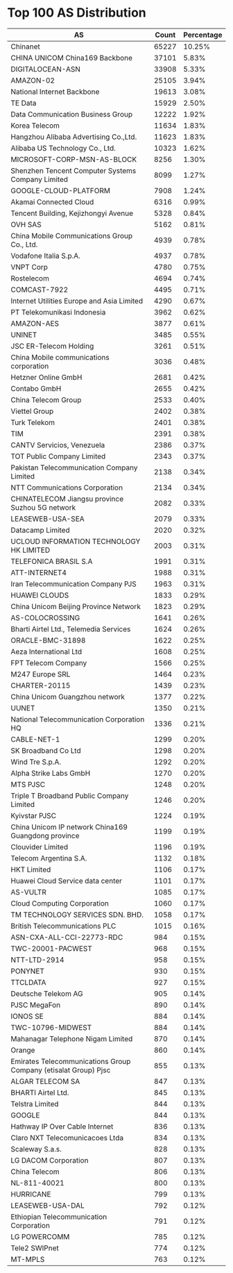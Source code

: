# Top 100 AS Distribution
| AS | Count | Percentage |
|----|----|----|
| Chinanet | 65227 | 10.25% |
| CHINA UNICOM China169 Backbone | 37101 | 5.83% |
| DIGITALOCEAN-ASN | 33908 | 5.33% |
| AMAZON-02 | 25105 | 3.94% |
| National Internet Backbone | 19613 | 3.08% |
| TE Data | 15929 | 2.50% |
| Data Communication Business Group | 12222 | 1.92% |
| Korea Telecom | 11634 | 1.83% |
| Hangzhou Alibaba Advertising Co.,Ltd. | 11623 | 1.83% |
| Alibaba US Technology Co., Ltd. | 10323 | 1.62% |
| MICROSOFT-CORP-MSN-AS-BLOCK | 8256 | 1.30% |
| Shenzhen Tencent Computer Systems Company Limited | 8099 | 1.27% |
| GOOGLE-CLOUD-PLATFORM | 7908 | 1.24% |
| Akamai Connected Cloud | 6316 | 0.99% |
| Tencent Building, Kejizhongyi Avenue | 5328 | 0.84% |
| OVH SAS | 5162 | 0.81% |
| China Mobile Communications Group Co., Ltd. | 4939 | 0.78% |
| Vodafone Italia S.p.A. | 4937 | 0.78% |
| VNPT Corp | 4780 | 0.75% |
| Rostelecom | 4694 | 0.74% |
| COMCAST-7922 | 4495 | 0.71% |
| Internet Utilities Europe and Asia Limited | 4290 | 0.67% |
| PT Telekomunikasi Indonesia | 3962 | 0.62% |
| AMAZON-AES | 3877 | 0.61% |
| UNINET | 3485 | 0.55% |
| JSC ER-Telecom Holding | 3261 | 0.51% |
| China Mobile communications corporation | 3036 | 0.48% |
| Hetzner Online GmbH | 2681 | 0.42% |
| Contabo GmbH | 2655 | 0.42% |
| China Telecom Group | 2533 | 0.40% |
| Viettel Group | 2402 | 0.38% |
| Turk Telekom | 2401 | 0.38% |
| TIM | 2391 | 0.38% |
| CANTV Servicios, Venezuela | 2386 | 0.37% |
| TOT Public Company Limited | 2343 | 0.37% |
| Pakistan Telecommunication Company Limited | 2138 | 0.34% |
| NTT Communications Corporation | 2134 | 0.34% |
| CHINATELECOM Jiangsu province Suzhou 5G network | 2082 | 0.33% |
| LEASEWEB-USA-SEA | 2079 | 0.33% |
| Datacamp Limited | 2020 | 0.32% |
| UCLOUD INFORMATION TECHNOLOGY HK LIMITED | 2003 | 0.31% |
| TELEFONICA BRASIL S.A | 1991 | 0.31% |
| ATT-INTERNET4 | 1988 | 0.31% |
| Iran Telecommunication Company PJS | 1963 | 0.31% |
| HUAWEI CLOUDS | 1833 | 0.29% |
| China Unicom Beijing Province Network | 1823 | 0.29% |
| AS-COLOCROSSING | 1641 | 0.26% |
| Bharti Airtel Ltd., Telemedia Services | 1624 | 0.26% |
| ORACLE-BMC-31898 | 1622 | 0.25% |
| Aeza International Ltd | 1608 | 0.25% |
| FPT Telecom Company | 1566 | 0.25% |
| M247 Europe SRL | 1464 | 0.23% |
| CHARTER-20115 | 1439 | 0.23% |
| China Unicom Guangzhou network | 1377 | 0.22% |
| UUNET | 1350 | 0.21% |
| National Telecommunication Corporation HQ | 1336 | 0.21% |
| CABLE-NET-1 | 1299 | 0.20% |
| SK Broadband Co Ltd | 1298 | 0.20% |
| Wind Tre S.p.A. | 1292 | 0.20% |
| Alpha Strike Labs GmbH | 1270 | 0.20% |
| MTS PJSC | 1248 | 0.20% |
| Triple T Broadband Public Company Limited | 1246 | 0.20% |
| Kyivstar PJSC | 1224 | 0.19% |
| China Unicom IP network China169 Guangdong province | 1199 | 0.19% |
| Clouvider Limited | 1196 | 0.19% |
| Telecom Argentina S.A. | 1132 | 0.18% |
| HKT Limited | 1106 | 0.17% |
| Huawei Cloud Service data center | 1101 | 0.17% |
| AS-VULTR | 1085 | 0.17% |
| Cloud Computing Corporation | 1060 | 0.17% |
| TM TECHNOLOGY SERVICES SDN. BHD. | 1058 | 0.17% |
| British Telecommunications PLC | 1015 | 0.16% |
| ASN-CXA-ALL-CCI-22773-RDC | 984 | 0.15% |
| TWC-20001-PACWEST | 968 | 0.15% |
| NTT-LTD-2914 | 958 | 0.15% |
| PONYNET | 930 | 0.15% |
| TTCLDATA | 927 | 0.15% |
| Deutsche Telekom AG | 905 | 0.14% |
| PJSC MegaFon | 890 | 0.14% |
| IONOS SE | 884 | 0.14% |
| TWC-10796-MIDWEST | 884 | 0.14% |
| Mahanagar Telephone Nigam Limited | 870 | 0.14% |
| Orange | 860 | 0.14% |
| Emirates Telecommunications Group Company (etisalat Group) Pjsc | 855 | 0.13% |
| ALGAR TELECOM SA | 847 | 0.13% |
| BHARTI Airtel Ltd. | 845 | 0.13% |
| Telstra Limited | 844 | 0.13% |
| GOOGLE | 844 | 0.13% |
| Hathway IP Over Cable Internet | 836 | 0.13% |
| Claro NXT Telecomunicacoes Ltda | 834 | 0.13% |
| Scaleway S.a.s. | 828 | 0.13% |
| LG DACOM Corporation | 807 | 0.13% |
| China Telecom | 806 | 0.13% |
| NL-811-40021 | 800 | 0.13% |
| HURRICANE | 799 | 0.13% |
| LEASEWEB-USA-DAL | 792 | 0.12% |
| Ethiopian Telecommunication Corporation | 791 | 0.12% |
| LG POWERCOMM | 785 | 0.12% |
| Tele2 SWIPnet | 774 | 0.12% |
| MT-MPLS | 763 | 0.12% |
